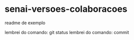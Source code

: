 # senai-versoes-colaboracoes

readme de exemplo

lembrei do comando: git status
lembrei do comando: commit
